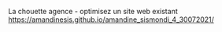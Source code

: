 
La chouette agence - optimisez un site web existant
https://amandinesis.github.io/amandine_sismondi_4_30072021/
